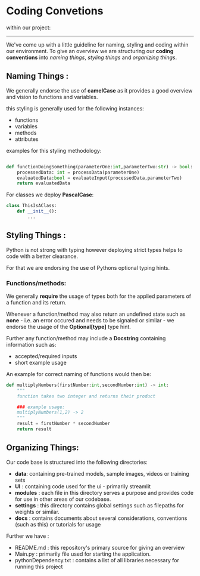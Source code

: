 
# Coding Convetions 
within our project: 

---
We've come up with a little guideline for naming, styling and coding within our environment. 
To give an overview we are structuring our **coding conventions** into _naming things_, _styling things_ and _organizing things_. 

## Naming Things : 

We generally endorse the use of **camelCase** as it provides a good overview and vision to functions and variables. 

this styling is generally used for the following instances:
- functions
- variables 
- methods
- attributes

examples for this styling methodology: 
```Python

def functionDoingSomething(parameterOne:int,parameterTwo:str) -> bool: 
    processedData: int = processData(parameterOne)
    evaluatedData:bool = evaluateInput(processedData,parameterTwo)
    return evaluatedData
```

For classes we deploy **PascalCase**:

```Python
class ThisIsAClass: 
    def __init__(): 
        ...
```

## Styling Things : 
Python is not strong with typing however deploying strict types helps to code with a better clearance.

For that we are endorsing the use of Pythons optional typing hints. 


### Functions/methods: 
We generally **require** the usage of types both for the applied parameters of a function and its return. 

Whenever a function/method may also return an undefined state such as **none** - i.e. an error occured and needs to be signaled or similar - we endorse the usage of the **Optional[type]** type hint. 

Further any function/method may include a **Docstring** containing information such as: 
- accepted/required inputs 
- short example usage 

An example for correct naming of functions would then be: 
```Python 
def multiplyNumbers(firstNumber:int,secondNumber:int) -> int: 
    """
    function takes two integer and returns their product

    ### example usage: 
    multiplyNumbers(1,2) -> 2
    """
    result = firstNumber * secondNumber
    return result
```


## Organizing Things: 

Our code base is structured into the following directories: 
- **data**: containing pre-trained models, sample images, videos or training sets 
- **UI** : containing code used for the ui - primarily streamlit
- **modules** : each file in this directory serves a purpose and provides code for use in other areas of our codebase. 
- **settings** : this directory contains global settings such as filepaths for weights or similar. 
- **docs** : contains documents about several considerations, conventions (such as this) or tutorials for usage

Further we have : 
- README.md : this repository's primary source for giving an overview 
- Main.py : primarily file used for starting the application. 
- pythonDependency.txt : contains a list of all libraries necessary for running this project